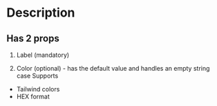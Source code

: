 # Description

## Has 2 props

1. Label (mandatory)

2. Color (optional) - has the default value and handles an empty string case
   Supports

- Tailwind colors
- HEX format
